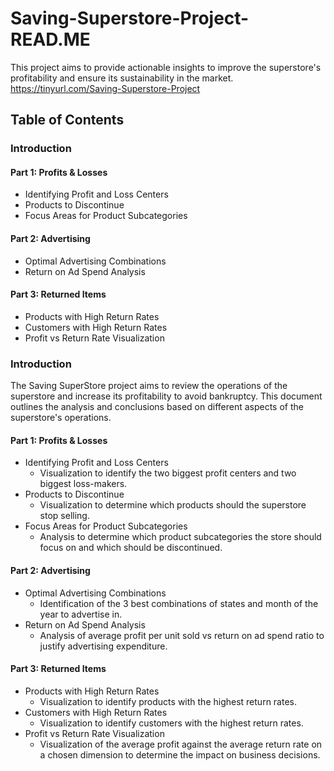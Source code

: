 # Saving-Superstore-Project-READ.ME
This project aims to provide actionable insights to improve the superstore's profitability and ensure its sustainability in the market.
https://tinyurl.com/Saving-Superstore-Project
## Table of Contents
### Introduction
#### Part 1: Profits & Losses
* Identifying Profit and Loss Centers
* Products to Discontinue
* Focus Areas for Product Subcategories
#### Part 2: Advertising
* Optimal Advertising Combinations
* Return on Ad Spend Analysis
#### Part 3: Returned Items
* Products with High Return Rates
* Customers with High Return Rates
* Profit vs Return Rate Visualization


### Introduction
The Saving SuperStore project aims to review the operations of the superstore and increase its profitability to avoid bankruptcy. This document outlines the analysis and conclusions based on different aspects of the superstore's operations.

#### Part 1: Profits & Losses
* Identifying Profit and Loss Centers
  * Visualization to identify the two biggest profit centers and two biggest loss-makers.
* Products to Discontinue
  * Visualization to determine which products should the superstore stop selling.
* Focus Areas for Product Subcategories
  * Analysis to determine which product subcategories the store should focus on and which should be discontinued.
#### Part 2: Advertising
* Optimal Advertising Combinations
  * Identification of the 3 best combinations of states and month of the year to advertise in.
* Return on Ad Spend Analysis
  * Analysis of average profit per unit sold vs return on ad spend ratio to justify advertising expenditure.
#### Part 3: Returned Items
* Products with High Return Rates
  * Visualization to identify products with the highest return rates.
* Customers with High Return Rates
  * Visualization to identify customers with the highest return rates.
* Profit vs Return Rate Visualization
  * Visualization of the average profit against the average return rate on a chosen dimension to determine the impact on business decisions.
